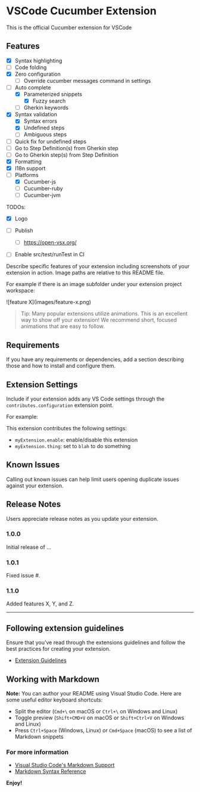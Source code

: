 # VSCode Cucumber Extension

This is the official Cucumber extension for VSCode

## Features

- [x] Syntax highlighting
- [ ] Code folding
- [x] Zero configuration
  - [ ] Override cucumber messages command in settings
- [ ] Auto complete
  - [x] Parameterized snippets
    - [x] Fuzzy search
  - [ ] Gherkin keywords
- [x] Syntax validation
  - [x] Syntax errors
  - [x] Undefined steps
  - [ ] Ambiguous steps
- [ ] Quick fix for undefined steps
- [ ] Go to Step Definition(s) from Gherkin step
- [ ] Go to Gherkin step(s) from Step Definition
- [x] Formatting
- [x] I18n support
- [ ] Platforms
  - [x] Cucumber-js
  - [ ] Cucumber-ruby
  - [ ] Cucumber-jvm

TODOs:

- [x] Logo
- [ ] Publish
  - [ ] https://open-vsx.org/
- [ ] Enable src/test/runTest in CI




Describe specific features of your extension including screenshots of your extension in action. Image paths are relative to this README file.

For example if there is an image subfolder under your extension project workspace:

\!\[feature X\]\(images/feature-x.png\)

> Tip: Many popular extensions utilize animations. This is an excellent way to show off your extension! We recommend short, focused animations that are easy to follow.

## Requirements

If you have any requirements or dependencies, add a section describing those and how to install and configure them.

## Extension Settings

Include if your extension adds any VS Code settings through the `contributes.configuration` extension point.

For example:

This extension contributes the following settings:

* `myExtension.enable`: enable/disable this extension
* `myExtension.thing`: set to `blah` to do something

## Known Issues

Calling out known issues can help limit users opening duplicate issues against your extension.

## Release Notes

Users appreciate release notes as you update your extension.

### 1.0.0

Initial release of ...

### 1.0.1

Fixed issue #.

### 1.1.0

Added features X, Y, and Z.

-----------------------------------------------------------------------------------------------------------
## Following extension guidelines

Ensure that you've read through the extensions guidelines and follow the best practices for creating your extension.

* [Extension Guidelines](https://code.visualstudio.com/api/references/extension-guidelines)

## Working with Markdown

**Note:** You can author your README using Visual Studio Code.  Here are some useful editor keyboard shortcuts:

* Split the editor (`Cmd+\` on macOS or `Ctrl+\` on Windows and Linux)
* Toggle preview (`Shift+CMD+V` on macOS or `Shift+Ctrl+V` on Windows and Linux)
* Press `Ctrl+Space` (Windows, Linux) or `Cmd+Space` (macOS) to see a list of Markdown snippets

### For more information

* [Visual Studio Code's Markdown Support](http://code.visualstudio.com/docs/languages/markdown)
* [Markdown Syntax Reference](https://help.github.com/articles/markdown-basics/)

**Enjoy!**
